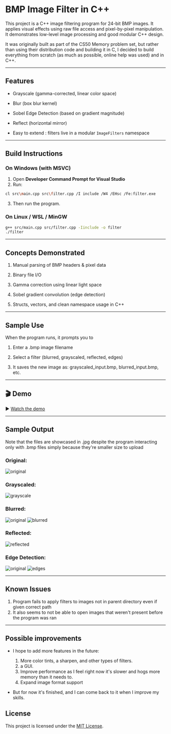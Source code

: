 # BMP Image Filter in C++

This project is a C++ image filtering program for 24-bit BMP images. It applies visual effects using raw file access and pixel-by-pixel manipulation. It demonstrates low-level image processing and good modular C++ design.

It was originally built as part of the CS50 Memory problem set, but rather than using their distribution code and building it in C,
I decided to build everything from scratch (as much as possible, online help was used) and in C++.

---

## Features

- Grayscale (gamma-corrected, linear color space)

- Blur (box blur kernel)

- Sobel Edge Detection (based on gradient magnitude)

- Reflect (horizontal mirror)

- Easy to extend : filters live in a modular `ImageFilters` namespace

---

## Build Instructions

### On Windows (with MSVC)

1. Open **Developer Command Prompt for Visual Studio**
2. Run:

```bash
cl src\main.cpp src\filter.cpp /I include /W4 /EHsc /Fe:filter.exe
```
3. Then run the program.

### On Linux / WSL / MinGW
```bash
g++ src/main.cpp src/filter.cpp -Iinclude -o filter
./filter
```

---

## Concepts Demonstrated
1. Manual parsing of BMP headers & pixel data

2. Binary file I/O

3. Gamma correction using linear light space

4. Sobel gradient convolution (edge detection)

5. Structs, vectors, and clean namespace usage in C++

---

## Sample Use
When the program runs, it prompts you to

1. Enter a .bmp image filename

2. Select a filter (blurred, grayscaled, reflected, edges)

3. It saves the new image as: grayscaled_input.bmp, blurred_input.bmp, etc.

---


## 🎬 Demo

▶️ [Watch the demo](demo/demovid.mp4)

---

## Sample Output

Note that the files are showcased in .jpg despite the program interacting only with .bmp files simply because they're smaller size to upload

### Original:
![original](images/IMG_1070.jpg)

### Grayscaled:
![grayscale](images/grayscaled_IMG_1070.jpg)

### Blurred:
![original](images/blursample.jpg)
![blurred](images/blurred_blursample.jpg)

### Reflected:
![reflected](images/reflected_IMG_1070.jpg)

### Edge Detection:
![original](images/image.jpg)
![edges](images/edges_image.jpg)

---

## Known Issues
1. Program fails to apply filters to images not in parent directory even if given correct path
2. It also seems to not be able to open images that weren't present before the program was ran

---
## Possible improvements

- I hope to add more features in the future:
    1. More color tints, a sharpen, and other types of filters.
    2. a GUI.
    3. Improve performance as I feel right now it's slower and hogs more memory than it needs to.
    4. Expand image format support

- But for now it's finished, and I can come back to it when I improve my skills.


## License

This project is licensed under the [MIT License](LICENSE).
